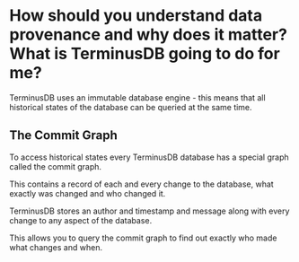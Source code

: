 # How should you understand data provenance and why does it matter? What is TerminusDB going to do for me? 

TerminusDB uses an immutable database engine - this means that all historical states of the database can be queried at the same time. 

## The Commit Graph

To access historical states every TerminusDB database has a special graph called the commit graph. 

This contains a record of each and every change to the database, what exactly was changed and who changed it. 

TerminusDB stores an author and timestamp and message along with every change to any aspect of the database. 

This allows you to query the commit graph to find out exactly who made what changes and when. 

